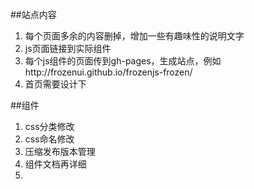##站点内容
1. 每个页面多余的内容删掉，增加一些有趣味性的说明文字
2. js页面链接到实际组件
3. 每个js组件的页面传到gh-pages，生成站点，例如http://frozenui.github.io/frozenjs-frozen/
4. 首页需要设计下

##组件
1. css分类修改
2. css命名修改
3. 压缩发布版本管理
4.  组件文档再详细
5.  
